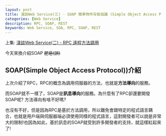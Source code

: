 ```yaml
---
layout: post
title: 淺談Web Service(三) - SOAP 簡單物件存取協議 (Simple Object Access Protocol)
categories: [Web Service]
description: RPC, SOAP, REST
keywords: Web Service, SOA, RPC, SOAP, REST
---
```


上集: [淺談Web Service(二) - RPC 遠程方法調用](https://ryanchen34057.github.io/2019/09/28/webServiceCommonPractice/)

今天來換介紹SOAP ~~肥皂(誤)~~

## SOAP(Simple Object Access Protocol))介紹
上次介紹了RPC，RPC的概念為調用伺服器的方法，也就是**方法導向**的服務。

而SOAP就不一樣了，SOAP是**訊息導向**的服務。為什麼有了RPC卻還要開發SOAP呢? 方法導向有啥不好嗎?

也沒有不好，但是因為RPC是基於方法調用，所以難免會跟特定的程式語言耦合，也就是用戶端與伺服器端必須使用同樣的程式語言，這對開發者可以說是非常大的限制!也因為如此，基於訊息的SOAP就受到許多開發者的支持，就這樣紅起來了!





